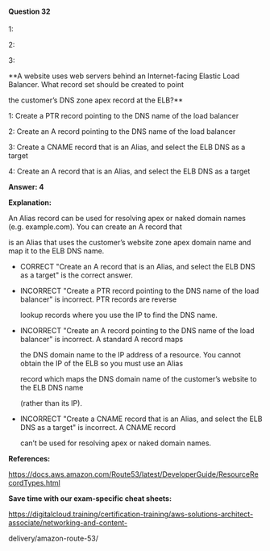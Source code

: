 #### Question  32


1:


2:


3:


**A website uses web servers behind an Internet-facing Elastic Load Balancer. What record set should be created to point

the customer’s DNS zone apex record at the ELB?**


1: Create a PTR record pointing to the DNS name of the load balancer


2: Create an A record pointing to the DNS name of the load balancer


3: Create a CNAME record that is an Alias, and select the ELB DNS as a target


4: Create an A record that is an Alias, and select the ELB DNS as a target


**Answer: 4**


**Explanation:**


An Alias record can be used for resolving apex or naked domain names (e.g. example.com). You can create an A record that

is an Alias that uses the customer’s website zone apex domain name and map it to the ELB DNS name.


- CORRECT "Create an A record that is an Alias, and select the ELB DNS as a target" is the correct answer.


- INCORRECT "Create a PTR record pointing to the DNS name of the load balancer" is incorrect. PTR records are reverse

  lookup records where you use the IP to find the DNS name.


- INCORRECT "Create an A record pointing to the DNS name of the load balancer" is incorrect. A standard A record maps

  the DNS domain name to the IP address of a resource. You cannot obtain the IP of the ELB so you must use an Alias

  record which maps the DNS domain name of the customer’s website to the ELB DNS name

  (rather than its IP).


- INCORRECT "Create a CNAME record that is an Alias, and select the ELB DNS as a target" is incorrect. A CNAME record

  can’t be used for resolving apex or naked domain names.


**References:**


https://docs.aws.amazon.com/Route53/latest/DeveloperGuide/ResourceRecordTypes.html


**Save time with our exam-specific cheat sheets:**


https://digitalcloud.training/certification-training/aws-solutions-architect-associate/networking-and-content-

delivery/amazon-route-53/

